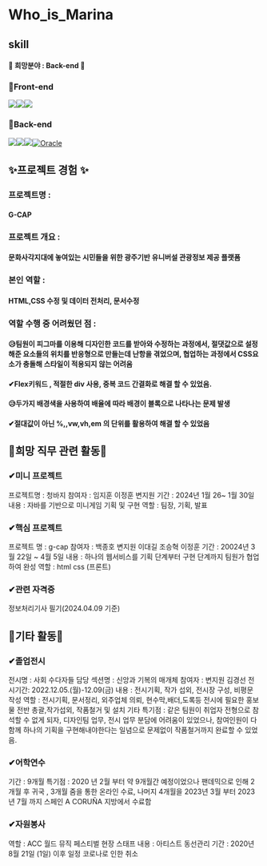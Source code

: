 # Who_is_Marina

## skill
#### 💖 희망분야 : Back-end 💖
### 🎁Front-end 
<img src="https://img.shields.io/badge/javascript-F7DF1E?style=for-the-badge&logo=javascript&logoColor=black"/><img src="https://img.shields.io/badge/html-E34F26?style=for-the-badge&logo=html5&logoColor=white"><img src="https://img.shields.io/badge/css-1572B6?style=for-the-badge&logo=css3&logoColor=white">
### 🎁Back-end
<img src="https://img.shields.io/badge/java-007396?style=for-the-badge&logo=OpenJDK&logoColor=white"><img src="https://img.shields.io/badge/Python-3776AB?style=for-the-badge&logo=Python&logoColor=white"><img src="https://img.shields.io/badge/Spring-6DB33F?style=for-the-badge&logo=Spring&logoColor=white">[![Oracle](https://img.shields.io/badge/Oracle-F80000?style=for-the-badge&logo=oracle&logoColor=white)](https://www.oracle.com/)

## ✨프로젝트 경험 ✨

### 프로젝트명 :
#### G-CAP
### 프로젝트 개요 :
#### 문화사각지대에 놓여있는 시민들을 위한 광주기반 유니버설 관광정보 제공 플랫폼 
### 본인 역할 :
#### HTML,CSS 수정 및 데이터 전처리, 문서수정
### 역할 수행 중 어려웠던 점 :
#### 😥팀원이 피그마를 이용해 디자인한 코드를 받아와 수정하는 과정에서, 절댓값으로 설정해준 요소들의 위치를 반응형으로 만들는데 난항을 겪었으며, 협업하는 과정에서 CSS요소가 충돌해 스타일이 적용되지 않는 어려움
#### ✔Flex키워드 , 적절한 div 사용, 중복 코드 간결화로 해결 할 수 있었음.
#### 😥두가지 배경색을 사용하여 배율에 따라 배경이 블록으로 나타나는 문제 발생 
#### ✔절대값이 아닌 %,,vw,vh,em 의 단위를 활용하여 해결 할 수 있었음 



## 🌹희망 직무 관련 활동🌹

### ✔미니 프로젝트 
프로젝트명 : 청바지 
참여자 :  임지훈 이정훈 변지원 
기간 : 2024년 1월 26~ 1월 30일 
 내용 : 자바를 기반으로 미니게임 기획 및 구현 
 역할 : 팀장, 기획, 발표 
### ✔핵심 프로젝트 
프로젝트 명 : g-cap
참여자 : 백종호 변지원 이대길 조승혁 이정훈 
기간 : 20024년 3월 22일 ~ 4월 5일
내용 : 하나의 웹서비스를 기획 단계부터 구현 단계까지 팀원가 협업하여 완성 
역할 : html css (프론트)

### ✔관련 자격증 
정보처리기사 필기(2024.04.09 기준) 

##  🌹기타 활동🌹

### ✔졸업전시 
전시명 : 사회 수다자들 
담당 섹션명 : 신앙과 기복의 매개체 
참여자 : 변지원 김경선 
전시기간: 2022.12.05.(월)-12.09(금) 
내용 : 전시기획, 작가 섭외, 전시장 구성, 비평문 작성 
역할 : 전시기획, 문서정리, 외주업체 의뢰, 현수막,배더,도록등 전시에 필요한 홍보물 전반 총괄,작가섭외, 작품철거 및 설치 
기타 특기점 : 같은 팀원이 취업자 전형으로 참석할 수 없게 되자, 디자인팀 업무,  전시 업무 분담에 어려움이 있었으나, 참여인원이 다 함께 하나의 기획을 구현해내야한다는 일념으로 문제없이 작품철거까지 완료할 수 있었음. 
### ✔어학연수 
기간 : 9개월 
특기점 :  2020 년 2월 부터 약 9개월간 예정이었으나 팬데믹으로 인해 2개월 후 귀국 , 3개월 줌을 통한 온라인 수료, 나머지 4개월을 2023년 3월 부터 2023년 7월 까지 스페인 A CORUÑA 지방에서 수료함 

### ✔자원봉사 
역할 : ACC 월드 뮤직 페스티벌 현장 스태프 
내용 : 아티스트 동선관리 
기간 : 2020년 8월 21일 (1일) 이후 일정 코로나로 인한 취소 


